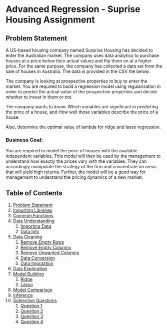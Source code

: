 # Advanced Regression - Suprise Housing Assignment

## Problem Statement

A US-based housing company named Surprise Housing has decided to enter the Australian market. The company uses data analytics to purchase houses at a price below their actual values and flip them on at a higher price. For the same purpose, the company has collected a data set from the sale of houses in Australia. The data is provided in the CSV file below.

The company is looking at prospective properties to buy to enter the market. You are required to build a regression model using regularisation in order to predict the actual value of the prospective properties and decide whether to invest in them or not.

The company wants to know:
Which variables are significant in predicting the price of a house, and
How well those variables describe the price of a house.

Also, determine the optimal value of lambda for ridge and lasso regression.

### Business Goal:
You are required to model the price of houses with the available independent variables. This model will then be used by the management to understand how exactly the prices vary with the variables. They can accordingly manipulate the strategy of the firm and concentrate on areas that will yield high returns. Further, the model will be a good way for management to understand the pricing dynamics of a new market.


## Table of Contents

1. [Problem Statement](#problem-statement)
2. [Importing Libraries](#importing-all-the-libraries-and-enabling-common-settings)
3. [Common Functions](#common-functions)
4. [Data Understanding](#data-understanding)
    1. [Importing Data](#importing-data)
    2. [Data Info](#data-info)
5. [Data Cleaning](#data-cleaning)
    1. [Remove Empty Rows](#remove-empty-rows)
    2. [Remove Empty Columns](#remove-empty-columns)
    3. [Remove Unwanted Columns](#remove-columns-having-majority-values-as-nulls)
    4. [Data Conversion](#data-conversion)
    5. [Data Imputation](#data-imputation)
6. [Data Exploration](#data-exploration)
7. [Model Building](#model-building)
    1. [Ridge](#ridge-regression)
    2. [Lasso](#lasso)
8. [Model Comparison](#model-comparison)
9. [Inference](#inference)
10. [Subjective Questions](#subjective-questions)
    1. [Question 1](#question-1)
    2. [Question 2](#question-2)
    3. [Question 3](#question-3)
    4. [Question 4](#question-4)